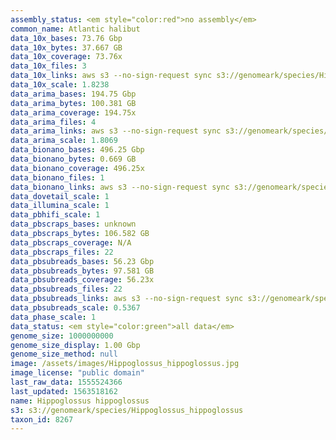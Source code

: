 ```yaml
---
assembly_status: <em style="color:red">no assembly</em>
common_name: Atlantic halibut
data_10x_bases: 73.76 Gbp
data_10x_bytes: 37.667 GB
data_10x_coverage: 73.76x
data_10x_files: 3
data_10x_links: aws s3 --no-sign-request sync s3://genomeark/species/Hippoglossus_hippoglossus/fHipHip1/genomic_data/10x/ .<br>
data_10x_scale: 1.8238
data_arima_bases: 194.75 Gbp
data_arima_bytes: 100.381 GB
data_arima_coverage: 194.75x
data_arima_files: 4
data_arima_links: aws s3 --no-sign-request sync s3://genomeark/species/Hippoglossus_hippoglossus/fHipHip1/genomic_data/arima/ .<br>
data_arima_scale: 1.8069
data_bionano_bases: 496.25 Gbp
data_bionano_bytes: 0.669 GB
data_bionano_coverage: 496.25x
data_bionano_files: 1
data_bionano_links: aws s3 --no-sign-request sync s3://genomeark/species/Hippoglossus_hippoglossus/fHipHip1/genomic_data/bionano/ .<br>
data_dovetail_scale: 1
data_illumina_scale: 1
data_pbhifi_scale: 1
data_pbscraps_bases: unknown
data_pbscraps_bytes: 106.582 GB
data_pbscraps_coverage: N/A
data_pbscraps_files: 22
data_pbsubreads_bases: 56.23 Gbp
data_pbsubreads_bytes: 97.581 GB
data_pbsubreads_coverage: 56.23x
data_pbsubreads_files: 22
data_pbsubreads_links: aws s3 --no-sign-request sync s3://genomeark/species/Hippoglossus_hippoglossus/fHipHip1/genomic_data/pacbio/ . --exclude "*scraps.bam* --exclude "*ccs.bam*"<br>
data_pbsubreads_scale: 0.5367
data_phase_scale: 1
data_status: <em style="color:green">all data</em>
genome_size: 1000000000
genome_size_display: 1.00 Gbp
genome_size_method: null
image: /assets/images/Hippoglossus_hippoglossus.jpg
image_license: "public domain"
last_raw_data: 1555524366
last_updated: 1563518162
name: Hippoglossus hippoglossus
s3: s3://genomeark/species/Hippoglossus_hippoglossus
taxon_id: 8267
---
```

